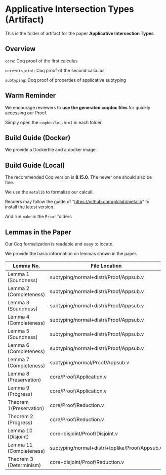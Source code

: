 # Applicative Intersection Types (Artifact)

This is the folder of artifact for the paper **Applicative Intersection Types**

## Overview

`core`: Coq proof of the first calculus

`core+disjoint`: Coq proof of the second calculus

`subtyping`: Coq proof of properties of applicative subtyping

## Warm Reminder

We encourage reviewers to **use the generated coqdoc files** for quickly accessing our Proof.

Simply open the `coqdoc/toc.html` in each folder.

## Build Guide (Docker)

We provide a Dockerfile and a docker image.

## Build Guide (Local)

The recommended Coq version is **8.15.0**. The newer one should also be fine.

We use the `metalib` to formalize our calculi.

Readers may follow the guide of "https://github.com/plclub/metalib" to install the latest version.

And run `make` in the `Proof` folders

## Lemmas in the Paper

Our Coq formalization is readable and easy to locate.

We provide the basic information on lemmas shown in the paper.

| Lemma No.               | File Location                                  | Generated Coqdoc Files                                   |
| ----------------------- | ---------------------------------------------- | -------------------------------------------------------- |
| Lemma 1 (Soundness)     | subtyping/normal+distri/Proof/Appsub.v         | subtyping/normal+distri/coqdoc/Proof.Appsub.html         |
| Lemma 2 (Completeness)  | subtyping/normal+distri/Proof/Appsub.v         | subtyping/normal+distri/coqdoc/Proof.Appsub.html         |
| Lemma 3 (Soundness)     | subtyping/normal+distri/Proof/Appsub.v         | subtyping/normal+distri/coqdoc/Proof.Appsub.html         |
| Lemma 4 (Completeness)  | subtyping/normal+distri/Proof/Appsub.v         | subtyping/normal+distri/coqdoc/Proof.Appsub.html         |
| Lemma 5 (Soundness)     | subtyping/normal+distri/Proof/Appsub.v         | subtyping/normal+distri/coqdoc/Proof.Appsub.html         |
| Lemma 6 (Completeness)  | subtyping/normal+distri/Proof/Appsub.v         | subtyping/normal+distri/coqdoc/Proof.Appsub.html         |
| Lemma 7 (Completeness)  | subtyping/normal/Proof/Appsub.v                | subtyping/normal/coqdoc/Proof.Appsub.html                |
| Lemma 8 (Preservation)  | core/Proof/Application.v                       | core/coqdoc/Proof.Application.html                       |
| Lemma 9 (Progress)      | core/Proof/Application.v                       | core/coqdoc/Proof.Application.html                       |
| Theorem 1(Preservation) | core/Proof/Reduction.v                         | core/coqdoc/Proof.Reduction.html                         |
| Theorem 2 (Progress)    | core/Proof/Reduction.v                         | core/coqdoc/Proof.Reduction.html                         |
| Lemma 10 (Disjoint)     | core+disjoint/Proof/Disjoint.v                 | core+disjoint/coqdoc/Proof.Disjoint.html                 |
| Lemma 11 (Completeness) | subtyping/normal+distri+toplike/Proof/Appsub.v | subtyipng/normal+distri+toplike/coqdoc/Proof.Appsub.html |
| Theorem 3 (Determinism) | core+disjoint/Proof/Reduction.v                | core+disjoint/coqdoc/Proof.Reduction.html                |

